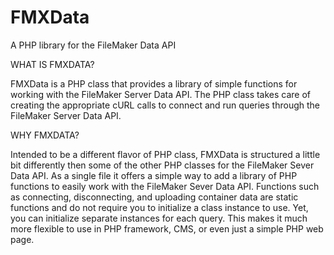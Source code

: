 # FMXData

A PHP library for the FileMaker Data API

WHAT IS FMXDATA?

FMXData is a PHP class that provides a library of simple functions for
working with the FileMaker Server Data API. The PHP class takes care of
creating the appropriate cURL calls to connect and run queries through
the FileMaker Server Data API.

WHY FMXDATA?

Intended to be a different flavor of PHP class, FMXData is structured a
little bit differently then some of the other PHP classes for the
FileMaker Sever Data API. As a single file it offers a simple way to add
a library of PHP functions to easily work with the FileMaker Sever Data
API. Functions such as connecting, disconnecting, and uploading
container data are static functions and do not require you to initialize
a class instance to use. Yet, you can initialize separate instances for
each query. This makes it much more flexible to use in PHP framework,
CMS, or even just a simple PHP web page.

